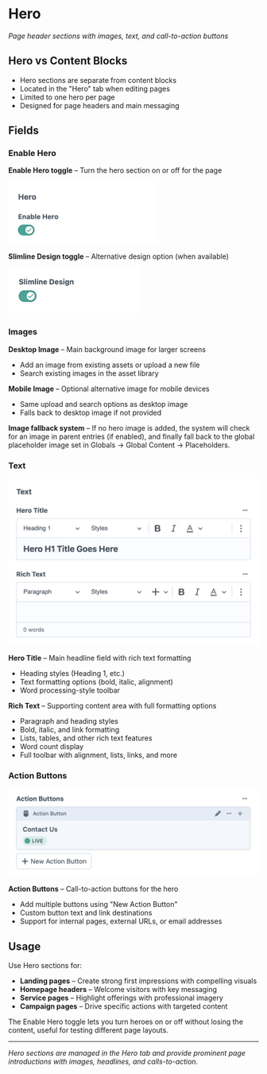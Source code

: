 # Hero

*Page header sections with images, text, and call-to-action buttons*

## Hero vs Content Blocks

- Hero sections are separate from content blocks
- Located in the "Hero" tab when editing pages
- Limited to one hero per page
- Designed for page headers and main messaging

## Fields

### Enable Hero


**Enable Hero toggle** – Turn the hero section on or off for the page

<img src="./screenshots/044.png" alt="Hero tab showing Enable Hero toggle switch in enabled state" style="max-width: 300px">

**Slimline Design toggle** – Alternative design option (when available)

<img src="./screenshots/045.png" alt="Hero tab showing Slimline Design toggle switch in enabled state" style="max-width: 265px">

### Images

**Desktop Image** – Main background image for larger screens
- Add an image from existing assets or upload a new file
- Search existing images in the asset library

**Mobile Image** – Optional alternative image for mobile devices  
- Same upload and search options as desktop image
- Falls back to desktop image if not provided

**Image fallback system** – If no hero image is added, the system will check for an image in parent entries (if enabled), and finally fall back to the global placeholder image set in Globals → Global Content → Placeholders.

### Text

![Text section showing Hero Title and Rich Text fields with formatting toolbars](./screenshots/046.png)

**Hero Title** – Main headline field with rich text formatting
- Heading styles (Heading 1, etc.)
- Text formatting options (bold, italic, alignment)
- Word processing-style toolbar

**Rich Text** – Supporting content area with full formatting options
- Paragraph and heading styles
- Bold, italic, and link formatting
- Lists, tables, and other rich text features
- Word count display
- Full toolbar with alignment, lists, links, and more

### Action Buttons

![Action Buttons section showing "Nothing yet" state with "New Action Button" option](../content-blocks/screenshots/071.png)

**Action Buttons** – Call-to-action buttons for the hero
- Add multiple buttons using "New Action Button"
- Custom button text and link destinations
- Support for internal pages, external URLs, or email addresses

## Usage

Use Hero sections for:
- **Landing pages** – Create strong first impressions with compelling visuals
- **Homepage headers** – Welcome visitors with key messaging
- **Service pages** – Highlight offerings with professional imagery
- **Campaign pages** – Drive specific actions with targeted content

The Enable Hero toggle lets you turn heroes on or off without losing the content, useful for testing different page layouts.

---

*Hero sections are managed in the Hero tab and provide prominent page introductions with images, headlines, and calls-to-action.*
